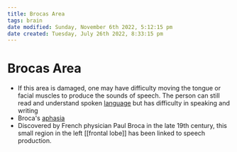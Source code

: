 ```yaml
---
title: Brocas Area
tags: brain
date modified: Sunday, November 6th 2022, 5:12:15 pm
date created: Tuesday, July 26th 2022, 8:33:15 pm
---
```


# Brocas Area
- If this area is damaged, one may have difficulty moving the tongue or facial muscles to produce the sounds of speech. The person can still read and understand spoken [language](language.md) but has difficulty in speaking and writing
- Broca's [aphasia](aphasia.md)
- Discovered by French physician Paul Broca in the late 19th century, this small region in the left [[frontal lobe]] has been linked to speech production.




